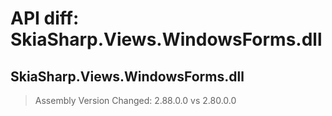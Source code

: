 # API diff: SkiaSharp.Views.WindowsForms.dll

## SkiaSharp.Views.WindowsForms.dll

> Assembly Version Changed: 2.88.0.0 vs 2.80.0.0

